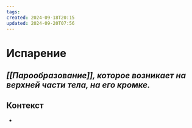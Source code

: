 ```yaml
---
tags: 
created: 2024-09-18T20:15
updated: 2024-09-20T07:56
---
```

# Испарение

## ***[[Парообразование]], которое возникает на верхней части тела, на его кромке.***

## Контекст
- 

